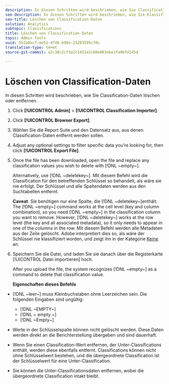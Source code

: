 ```yaml
---
description: In diesen Schritten wird beschrieben, wie Sie Classification-Daten löschen oder entfernen.
seo-description: In diesen Schritten wird beschrieben, wie Sie Klassifizierungsdaten löschen oder entfernen.
seo-title: Löschen von Classification-Daten
solution: Analytics
subtopic: Classifications
title: Löschen von Classification-Daten
topic: Admin Tools
uuid: 5b1b0ac7-ee52-4fd8-b98e-25283595cf0c
translation-type: tm+mt
source-git-commit: a2c38c2cf3a2c1451e2c60e003ebe1fa9bfd145d

---
```



# Löschen von Classification-Daten

In diesen Schritten wird beschrieben, wie Sie Classification-Daten löschen oder entfernen.

1. Click **[!UICONTROL Admin]** &gt; **[!UICONTROL Classification Importer]**.
1. Click **[!UICONTROL Browser Export]**.
1. Wählen Sie die Report Suite und den Datensatz aus, aus denen Classification-Daten entfernt werden sollen.
1. Adjust any optional settings to filter specific data you're looking for, then click **[!UICONTROL Export File]**.
1. Once the file has been downloaded, open the file and replace any classification values you wish to delete with [!DNL ~empty~].

   Alternatively, use [!DNL ~deletekey~]. Mit diesem Befehl wird die Classification für den betreffenden Schlüssel so behandelt, als wäre sie nie erfolgt. Der Schlüssel und alle Spaltendaten werden aus den Suchtabellen entfernt.

   **Caveat**: Sie benötigen nur eine Spalte, die [!DNL ~deletekey~]enthält. The [!DNL ~empty~] command works at the cell level (key and column combination), so you need [!DNL ~empty~] in the classification column you want to remove. However, [!DNL ~deletekey~] works at the row level (the key and all associated metadata), so it only needs to appear in one of the columns in the row. Mit diesem Befehl werden alle Metadaten aus der Zeile gelöscht. Adobe interpretiert dies so, als wäre der Schlüssel nie klassifiziert worden, und zeigt ihn in der Kategorie [Keine](../../../components/c-classifications2/c-classifications-importer/nonclassified-keys.md#concept_233E51DDF3084FF7B7EA89381C73C5FF) an.

1. Speichern Sie die Datei, und laden Sie sie danach über die Registerkarte [!UICONTROL Datei importieren] hoch.

   After you upload the file, the system recognizes [!DNL ~empty~] as a command to delete that classification value.

   **Eigenschaften dieses Befehls**

* [!DNL ~leer~] muss Kleinbuchstaben ohne Leerzeichen sein. Die folgenden Eingaben sind ungültig:

   * [!DNL ~EMPTY~]
   * [!DNL ~ empty ~]
   * [!DNL ~Empty~]

* Werte in der Schlüsselspalte können nicht gelöscht werden. Diese Daten werden direkt an die Berichterstellung übergeben und sind dauerhaft.
* Wenn Sie einen Classification-Wert entfernen, der Unter-Classifications enthält, werden diese ebenfalls entfernt. Classifications können nicht ohne Schlüsselwert bestehen, und die übergeordnete Classification ist der Schlüsselwert für eine Unter-Classification.
* Sie können die Unter-Classificationsdaten entfernen, wobei die übergeordnete Classification intakt bleibt.


